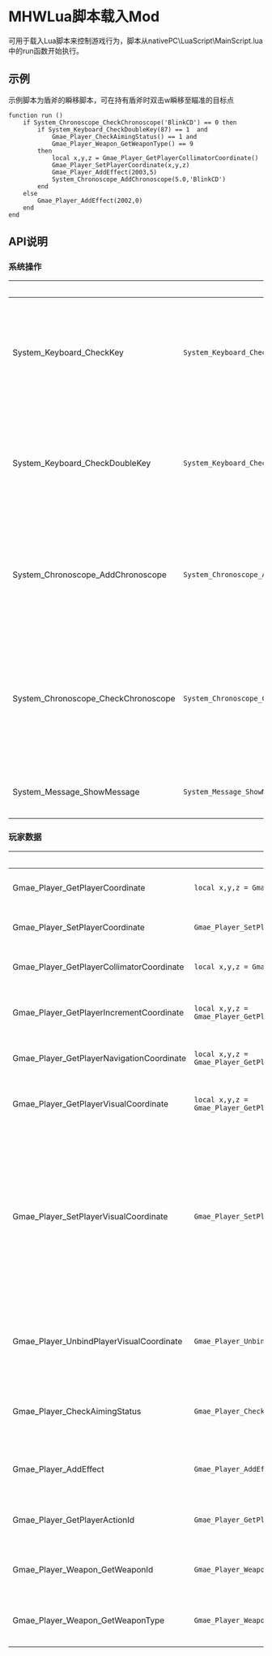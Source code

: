 # MHWLua脚本载入Mod

可用于载入Lua脚本来控制游戏行为，脚本从nativePC\LuaScript\MainScript.lua中的run函数开始执行。

## 示例

示例脚本为盾斧的瞬移脚本，可在持有盾斧时双击w瞬移至瞄准的目标点

    function run ()
	    if System_Chronoscope_CheckChronoscope('BlinkCD') == 0 then
	        if System_Keyboard_CheckDoubleKey(87) == 1  and
	            Gmae_Player_CheckAimingStatus() == 1 and
	            Gmae_Player_Weapon_GetWeaponType() == 9
	        then 
	            local x,y,z = Gmae_Player_GetPlayerCollimatorCoordinate()
	            Gmae_Player_SetPlayerCoordinate(x,y,z)
	            Gmae_Player_AddEffect(2003,5)
	            System_Chronoscope_AddChronoscope(5.0,'BlinkCD')
	        end
	    else
	        Gmae_Player_AddEffect(2002,0)
	    end
	end

## API说明

### 系统操作
|                                   |示例							                                               |说明						                     |
|-----------------------------------|---------------------------------------------------------------|-------------------------------------|
|System_Keyboard_CheckKey			      |`System_Keyboard_CheckKey(87)`                                 |检查按键是否按下，按键为VK码           |
|System_Keyboard_CheckDoubleKey		  |`System_Keyboard_CheckDoubleKey(87)`                           |检查是否双击按键，按键为VK码           |
|System_Chronoscope_AddChronoscope	|`System_Chronoscope_AddChronoscope(1.0,'ChronoscopeName')`     |创建计时器，需设定时间和计时器名称      |
|System_Chronoscope_CheckChronoscope|`System_Chronoscope_CheckChronoscope('ChronoscopeName')`       |检查指定名称的计时器是否到期，到期值为0 |
|System_Message_ShowMessage			|`System_Message_ShowMessage('Message')`       	                |向游戏内发送消息                      |

### 玩家数据
|                                         |示例							                                         |说明						   |
|-----------------------------------------|----------------------------------------------------------|------------------|
|Gmae_Player_GetPlayerCoordinate          |`local x,y,z = Gmae_Player_GetPlayerCoordinate()`         |获取玩家坐标       |
|Gmae_Player_SetPlayerCoordinate          |`Gmae_Player_SetPlayerCoordinate(1.0,1.0,1.0)`            |设置玩家坐标       |
|Gmae_Player_GetPlayerCollimatorCoordinate|`local x,y,z = Gmae_Player_GetPlayerCoordinate()`         |获取准星坐标       |
|Gmae_Player_GetPlayerIncrementCoordinate |`local x,y,z = Gmae_Player_GetPlayerIncrementCoordinate()`|获取坐标运动增量   |
|Gmae_Player_GetPlayerNavigationCoordinate|`local x,y,z = Gmae_Player_GetPlayerNavigationCoordinate()`|获取导航坐标      |
|Gmae_Player_GetPlayerVisualCoordinate    |`local x,y,z = Gmae_Player_GetPlayerVisualCoordinate()`   |获取视角相机坐标    |
|Gmae_Player_SetPlayerVisualCoordinate    |`Gmae_Player_SetPlayerVisualCoordinate(1.0,1.0,1.0,0)`    |设置玩家视角相机坐标，最后一位参数为持续时间，0为锁定|
|Gmae_Player_UnbindPlayerVisualCoordinate |`Gmae_Player_UnbindPlayerVisualCoordinate()`              |解除玩家视角相机坐标设置|
|Gmae_Player_CheckAimingStatus            |`Gmae_Player_CheckAimingStatus()`                         |检查是否处于瞄准状态|
|Gmae_Player_AddEffect                    |`Gmae_Player_AddEffect(0,0)`                              |为玩家添加特效     |
|Gmae_Player_GetPlayerActionId            |`Gmae_Player_GetPlayerActionId()`                         |获取玩家动作ID     |
|Gmae_Player_Weapon_GetWeaponId           |`Gmae_Player_Weapon_GetWeaponId()`                        |获取玩家武器ID     |
|Gmae_Player_Weapon_GetWeaponType         |`Gmae_Player_Weapon_GetWeaponType()`                      |获取玩家武器类型   |
